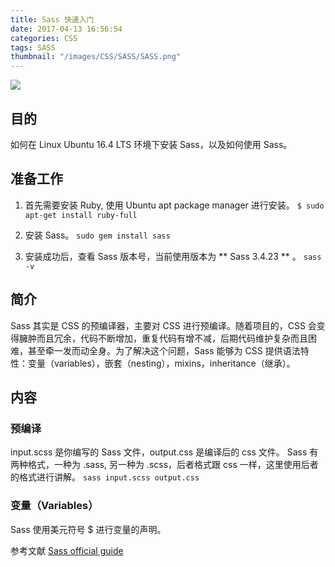 ```yaml
---
title: Sass 快速入门
date: 2017-04-13 16:56:54
categories: CSS
tags: SASS
thumbnail: "/images/CSS/SASS/SASS.png"
---
```

![](images/CSS/SASS/SASS.png)

## 目的
如何在 Linux Ubuntu 16.4 LTS 环境下安装 Sass，以及如何使用 Sass。

<!--more-->

## 准备工作
1. 首先需要安装 Ruby, 使用 Ubuntu apt package manager 进行安装。
  `$ sudo apt-get install ruby-full`

2. 安装 Sass。
  `sudo gem install sass`

3. 安装成功后，查看 Sass 版本号，当前使用版本为 ** Sass 3.4.23 ** 。
  `sass -v`

## 简介
Sass 其实是 CSS 的预编译器，主要对 CSS 进行预编译。随着项目的，CSS 会变得臃肿而且冗余，代码不断增加，重复代码有增不减，后期代码维护复杂而且困难，甚至牵一发而动全身。为了解决这个问题，Sass 能够为 CSS 提供语法特性：变量（variables），嵌套（nesting），mixins，inheritance（继承）。

## 内容

### 预编译
  input.scss 是你编写的 Sass 文件，output.css 是编译后的 css 文件。
  Sass 有两种格式，一种为 .sass, 另一种为 .scss，后者格式跟 css 一样，这里使用后者的格式进行讲解。
  `sass input.scss output.css`

### 变量（Variables）
  Sass 使用美元符号 $ 进行变量的声明。   

参考文献
[Sass official guide](http://sass-lang.com/guide)
